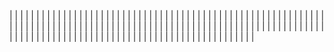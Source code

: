 | <!-- Enlace de juanmaaf --> | | |
| <!-- Enlace de giorgiogiovanni --> | | |
| <!-- Enlace de juanbarearojo --> | | |
| <!-- Enlace de sweetiepitie --> | | |
| <!-- Enlace de jacarmona364 --> | | |
| <!-- Enlace de lmchaves --> | | |
| <!-- Enlace de FabriConde --> | | |
| <!-- Enlace de FerniCuesta --> | | |
| <!-- Enlace de adiazcencillo --> | | |
| <!-- Enlace de hossam1522 --> | | |
| <!-- Enlace de clara99gf --> | | |
| <!-- Enlace de Antoniogm03 --> | | |
| <!-- Enlace de SantiGarvin --> | | |
| <!-- Enlace de evaanngiil --> | | |
| <!-- Enlace de blancagiron --> | | |
| <!-- Enlace de GaelGoncAlba --> | | |
| <!-- Enlace de abbonno --> | | |
| <!-- Enlace de oscargr-ugr --> | | |
| <!-- Enlace de davidgutierrezperez --> | | |
| <!-- Enlace de MatteoImbrosciano --> | | |
| <!-- Enlace de Katakuri00 --> | | |
| <!-- Enlace de MCL-2024 --> | | |
| <!-- Enlace de JLombar --> | | |
| <!-- Enlace de joselopez10014 --> | | |
| <!-- Enlace de mmnuria --> | | |
| <!-- Enlace de M S C --> | | |
| <!-- Enlace de javiernavacapa --> | | |
| <!-- Enlace de Carlosmapego8 --> | | |
| <!-- Enlace de Mario25402 --> | | |
| <!-- Enlace de Pablorc7 --> | | |
| <!-- Enlace de mrh117 --> | | |
| <!-- Enlace de LuRDR --> | | |
| <!-- Enlace de MarioRgzLpz --> | | |
| <!-- Enlace de antoniorr02 --> | | |
| <!-- Enlace de alvarorcs2002 --> | | |
| <!-- Enlace de eigenric --> | | |
| <!-- Enlace de enger2003 --> | | |
| <!-- Enlace de wickeet --> | | |
| <!-- Enlace de ChinChainis --> | | |
| <!-- Enlace de anavaln --> | | |
| <!-- Enlace de pablotl0 --> | | |
